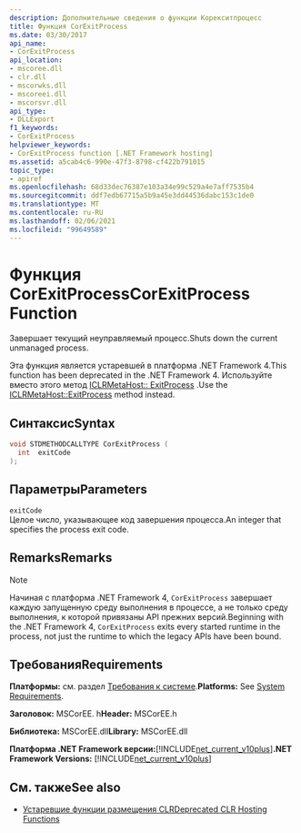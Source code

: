 ```yaml
---
description: Дополнительные сведения о функции Корекситпроцесс
title: Функция CorExitProcess
ms.date: 03/30/2017
api_name:
- CorExitProcess
api_location:
- mscoree.dll
- clr.dll
- mscorwks.dll
- mscoreei.dll
- mscorsvr.dll
api_type:
- DLLExport
f1_keywords:
- CorExitProcess
helpviewer_keywords:
- CorExitProcess function [.NET Framework hosting]
ms.assetid: a5cab4c6-990e-47f3-8798-cf422b791015
topic_type:
- apiref
ms.openlocfilehash: 68d33dec76387e103a34e99c529a4e7aff7535b4
ms.sourcegitcommit: ddf7edb67715a5b9a45e3dd44536dabc153c1de0
ms.translationtype: MT
ms.contentlocale: ru-RU
ms.lasthandoff: 02/06/2021
ms.locfileid: "99649589"
---
```

# <a name="corexitprocess-function"></a><span data-ttu-id="ea0db-103">Функция CorExitProcess</span><span class="sxs-lookup"><span data-stu-id="ea0db-103">CorExitProcess Function</span></span>

<span data-ttu-id="ea0db-104">Завершает текущий неуправляемый процесс.</span><span class="sxs-lookup"><span data-stu-id="ea0db-104">Shuts down the current unmanaged process.</span></span>  
  
 <span data-ttu-id="ea0db-105">Эта функция является устаревшей в платформа .NET Framework 4.</span><span class="sxs-lookup"><span data-stu-id="ea0db-105">This function has been deprecated in the .NET Framework 4.</span></span> <span data-ttu-id="ea0db-106">Используйте вместо этого метод [ICLRMetaHost:: ExitProcess](iclrmetahost-exitprocess-method.md) .</span><span class="sxs-lookup"><span data-stu-id="ea0db-106">Use the [ICLRMetaHost::ExitProcess](iclrmetahost-exitprocess-method.md) method instead.</span></span>  
  
## <a name="syntax"></a><span data-ttu-id="ea0db-107">Синтаксис</span><span class="sxs-lookup"><span data-stu-id="ea0db-107">Syntax</span></span>  
  
```cpp  
void STDMETHODCALLTYPE CorExitProcess (
  int  exitCode  
);  
```  
  
## <a name="parameters"></a><span data-ttu-id="ea0db-108">Параметры</span><span class="sxs-lookup"><span data-stu-id="ea0db-108">Parameters</span></span>  

 `exitCode`  
 <span data-ttu-id="ea0db-109">Целое число, указывающее код завершения процесса.</span><span class="sxs-lookup"><span data-stu-id="ea0db-109">An integer that specifies the process exit code.</span></span>  
  
## <a name="remarks"></a><span data-ttu-id="ea0db-110">Remarks</span><span class="sxs-lookup"><span data-stu-id="ea0db-110">Remarks</span></span>  
  
> [!NOTE]
> <span data-ttu-id="ea0db-111">Начиная с платформа .NET Framework 4, `CorExitProcess` завершает каждую запущенную среду выполнения в процессе, а не только среду выполнения, к которой привязаны API прежних версий.</span><span class="sxs-lookup"><span data-stu-id="ea0db-111">Beginning with the .NET Framework 4, `CorExitProcess` exits every started runtime in the process, not just the runtime to which the legacy APIs have been bound.</span></span>  
  
## <a name="requirements"></a><span data-ttu-id="ea0db-112">Требования</span><span class="sxs-lookup"><span data-stu-id="ea0db-112">Requirements</span></span>  

 <span data-ttu-id="ea0db-113">**Платформы:** см. раздел [Требования к системе](../../get-started/system-requirements.md).</span><span class="sxs-lookup"><span data-stu-id="ea0db-113">**Platforms:** See [System Requirements](../../get-started/system-requirements.md).</span></span>  
  
 <span data-ttu-id="ea0db-114">**Заголовок:** MSCorEE. h</span><span class="sxs-lookup"><span data-stu-id="ea0db-114">**Header:** MSCorEE.h</span></span>  
  
 <span data-ttu-id="ea0db-115">**Библиотека:** MSCorEE.dll</span><span class="sxs-lookup"><span data-stu-id="ea0db-115">**Library:** MSCorEE.dll</span></span>  
  
 <span data-ttu-id="ea0db-116">**Платформа .NET Framework версии:**[!INCLUDE[net_current_v10plus](../../../../includes/net-current-v10plus-md.md)]</span><span class="sxs-lookup"><span data-stu-id="ea0db-116">**.NET Framework Versions:** [!INCLUDE[net_current_v10plus](../../../../includes/net-current-v10plus-md.md)]</span></span>  
  
## <a name="see-also"></a><span data-ttu-id="ea0db-117">См. также</span><span class="sxs-lookup"><span data-stu-id="ea0db-117">See also</span></span>

- [<span data-ttu-id="ea0db-118">Устаревшие функции размещения CLR</span><span class="sxs-lookup"><span data-stu-id="ea0db-118">Deprecated CLR Hosting Functions</span></span>](deprecated-clr-hosting-functions.md)
